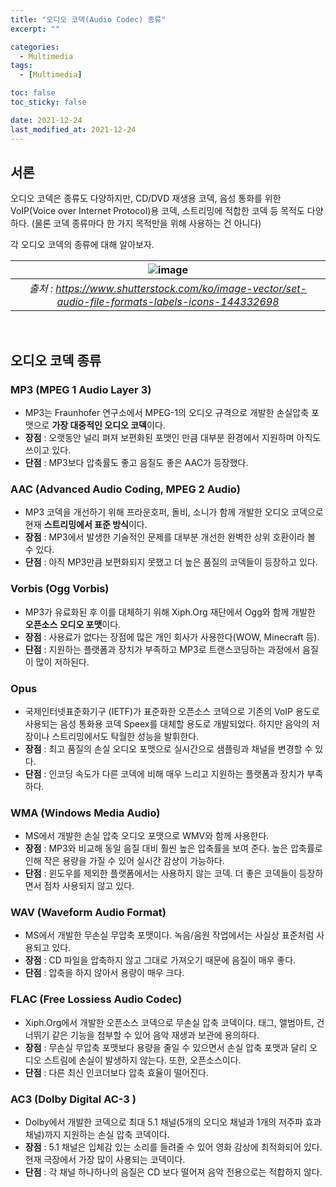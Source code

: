 ```yaml
---
title: "오디오 코덱(Audio Codec) 종류"
excerpt: ""

categories:
  - Multimedia
tags:
  - [Multimedia]

toc: false
toc_sticky: false

date: 2021-12-24
last_modified_at: 2021-12-24
---
```


## 서론
오디오 코덱은 종류도 다양하지만, CD/DVD 재생용 코덱, 음성 통화를 위한 VoIP(Voice over Internet Protocol)용 코덱, 스트리밍에 적합한 코덱 등 목적도 다양하다. (물론 코덱 종류마다 한 가지 목적만을 위해 사용하는 건 아니다) 

각 오디오 코덱의 종류에 대해 알아보자.

| ![image](https://user-images.githubusercontent.com/34677157/147364863-1a7dba61-a123-479b-b80c-5287ff248cae.png) | 
|:--:| 
| *출처 : https://www.shutterstock.com/ko/image-vector/set-audio-file-formats-labels-icons-144332698* |

<br>

## 오디오 코덱 종류

### MP3 (MPEG 1 Audio Layer 3)
- MP3는 Fraunhofer 연구소에서 MPEG-1의 오디오 규격으로 개발한 손실압축 포맷으로 **가장 대중적인 오디오 코덱**이다.
- **장점** : 오랫동안 널리 펴져 보편화된 포맷인 만큼 대부분 환경에서 지원하며 아직도 쓰이고 있다.
- **단점** : MP3보다 압축률도 좋고 음질도 좋은 AAC가 등장했다.

### AAC (Advanced Audio Coding, MPEG 2 Audio)
- MP3 코덱을 개선하기 위해 프라운호퍼, 돌비, 소니가 함께 개발한 오디오 코덱으로 현재 **스트리밍에서 표준 방식**이다.
- **장점** : MP3에서 발생한 기술적인 문제를 대부분 개선한 완벽한 상위 호환이라 볼 수 있다.
- **단점** : 아직 MP3만큼 보편화되지 못했고 더 높은 품질의 코덱들이 등장하고 있다.

### Vorbis (Ogg Vorbis)
- MP3가 유료화된 후 이를 대체하기 위해 Xiph.Org 재단에서 Ogg와 함께 개발한 **오픈소스 오디오 포맷**이다.
- **장점** : 사용료가 없다는 장점에 많은 개인 회사가 사용한다(WOW, Minecraft 등).
- **단점** : 지원하는 플랫폼과 장치가 부족하고 MP3로 트랜스코딩하는 과정에서 음질이 많이 저하된다.

### Opus
- 국제인터넷표준화기구 (IETF)가 표준화한 오픈소스 코덱으로 기존의 VoIP 용도로 사용되는 음성 통화용 코덱 Speex를 대체할 용도로 개발되었다. 하지만 음악의 저장이나 스트리밍에서도 탁월한 성능을 발휘한다.
- **장점** : 최고 품질의 손실 오디오 포맷으로 실시간으로 샘플링과 채널을 변경할 수 있다.
- **단점** : 인코딩 속도가 다른 코덱에 비해 매우 느리고 지원하는 플랫폼과 장치가 부족하다.

### WMA (Windows Media Audio)
- MS에서 개발한 손실 압축 오디오 포맷으로 WMV와 함께 사용한다.
- **장점** : MP3와 비교해 동일 음질 대비 훨씬 높은 압축률을 보여 준다. 높은 압축률로 인해 작은 용량을 가질 수 있어 실시간 감상이 가능하다.
- **단점** : 윈도우를 제외한 플랫폼에서는 사용하지 않는 코덱. 더 좋은 코덱들이 등장하면서 점차 사용되지 않고 있다.

### WAV (Waveform Audio Format)
- MS에서 개발한 무손실 무압축 포맷이다. 녹음/음원 작업에서는 사실상 표준처럼 사용되고 있다.
- **장점** : CD 파일을 압축하지 않고 그대로 가져오기 때문에 음질이 매우 좋다.
- **단점** : 압축을 하지 않아서 용량이 매우 크다.

### FLAC (Free Lossiess Audio Codec)
- Xiph.Org에서 개발한 오픈소스 코덱으로 무손실 압축 코덱이다. 태그, 앨범아트, 건너뛰기 같은 기능을 첨부할 수 있어 음악 재생과 보관에 용의하다.
- **장점** : 무손실 무압축 포맷보다 용량을 줄일 수 있으면서 손실 압축 포맷과 달리 오디오 스트림에 손실이 발생하지 않는다. 또한, 오픈소스이다.
- **단점** : 다른 최신 인코더보다 압축 효율이 떨어진다.

### AC3 (Dolby Digital AC-3 )
- Dolby에서 개발한 코덱으로 최대 5.1 채널(5개의 오디오 채널과 1개의 저주파 효과 채널)까지 지원하는 손실 압축 코덱이다.
- **장점** : 5.1 채널은 입체감 있는 소리를 들려줄 수 있어 영화 감상에 최적화되어 있다. 현재 극장에서 가장 많이 사용되는 코덱이다.
- **단점** : 각 채널 하나하나의 음질은 CD 보다 떨어져 음악 전용으로는 적합하지 않다.

<br>